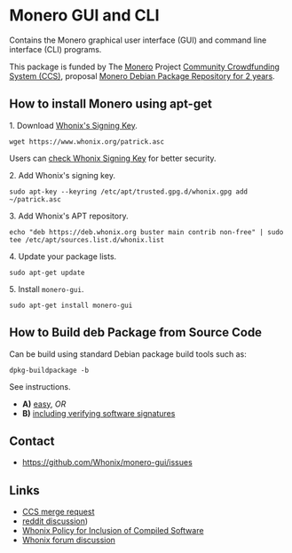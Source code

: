 # Monero GUI and CLI #

Contains the Monero graphical user interface (GUI) and command line interface
(CLI) programs.

This package is funded by The [Monero](https://www.getmonero.org/) Project
[Community Crowdfunding System (CCS)](https://ccs.getmonero.org/), proposal
[Monero Debian Package Repository for 2 years](https://ccs.getmonero.org/proposals/adrelanos-debian-package.html).

## How to install Monero using apt-get ##

1\. Download [Whonix's Signing Key](https://www.whonix.org/wiki/Whonix_Signing_Key).

```
wget https://www.whonix.org/patrick.asc
```

Users can [check Whonix Signing Key](https://www.whonix.org/wiki/Whonix_Signing_Key) for better security.

2\. Add Whonix's signing key.

```
sudo apt-key --keyring /etc/apt/trusted.gpg.d/whonix.gpg add ~/patrick.asc
```

3\. Add Whonix's APT repository.

```
echo "deb https://deb.whonix.org buster main contrib non-free" | sudo tee /etc/apt/sources.list.d/whonix.list
```

4\. Update your package lists.

```
sudo apt-get update
```

5\. Install `monero-gui`.

```
sudo apt-get install monero-gui
```

## How to Build deb Package from Source Code ##

Can be build using standard Debian package build tools such as:

```
dpkg-buildpackage -b
```

See instructions.

* **A)** [easy](https://www.whonix.org/wiki/Dev/Build_Documentation/monero-gui/easy), _OR_
* **B)** [including verifying software signatures](https://www.whonix.org/wiki/Dev/Build_Documentation/monero-gui)

## Contact ##

* https://github.com/Whonix/monero-gui/issues

## Links ##

* [CCS merge request](https://repo.getmonero-gui.org/monero-gui-project/ccs-proposals/-/merge_requests/130)
* [reddit discussion](https://www.reddit.com/r/Monero/comments/fc8c2j/whonix_lead_developer_wants_to_maintain_a_debian/fjbicev/))
* [Whonix Policy for Inclusion of Compiled Software](https://forums.whonix.org/t/policy-for-inclusion-of-compiled-software/6635)
* [Whonix forum discussion](https://forums.whonix.org/t/monero-and-whonix-sitting-in-a-tree/5949/24)
